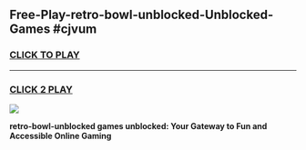 
## Free-Play-retro-bowl-unblocked-Unblocked-Games #cjvum
<h3>
<a href="https://news.freeplayer.one?title=retro-bowl-unblocked&ref=8M">CLICK TO PLAY</a></h3>
<hr>

<h3>
<a href="https://news.freeplayer.one?title=retro-bowl-unblocked&ref=8M">CLICK 2 PLAY</a>
  
</h3>

<a href="https://news.freeplayer.one?title=retro-bowl-unblocked&ref=8M"><img src="https://clearcache.store/games.png"></a>


**retro-bowl-unblocked games unblocked: Your Gateway to Fun and Accessible Online Gaming**
